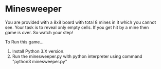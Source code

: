 # Minesweeper
You are provided with a 8x8 board with total 8 mines in it which you cannot see. Your task is to reveal only empty cells. If you get hit by a mine then game is over. So watch your step!

To Run this game...
1. Install Python 3.X version.
2. Run the minesweeper.py with python interpreter using command "python3 minesweeper.py"


